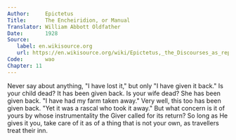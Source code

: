```yaml
---
Author:     Epictetus  
Title:      The Encheiridion, or Manual  
Translator: William Abbott Oldfather  
Date:       1928  
Source: 
   label: en.wikisource.org
   url: https://en.wikisource.org/wiki/Epictetus,_the_Discourses_as_reported_by_Arrian,_the_Manual,_and_Fragments/Manual 
Code:       wao  
Chapter: 11
---
```


Never say about anything, "I have lost it," but only "I have given it back." Is
your child dead? It has been given back. Is your wife dead? She has been given
back. "I have had my farm taken away." Very well, this too has been given back.
"Yet it was a rascal who took it away." But what concern is it of yours by
whose instrumentality the Giver called for its return? So long as He gives it
you, take care of it as of a thing that is not your own, as travellers treat
their inn.


